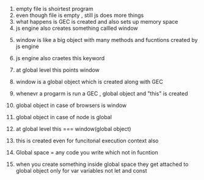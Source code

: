 1. empty file is shoirtest program
2. even though file is empty , still js does more things
3. what happens is GEC is created and also sets up memory space
4. js engine also creates something callled window

5) window is like a big object with many methods and fucntions created by js engine
6) js engine also craetes this keyword
7) at global level this points window
8) window is a global object which is created along with GEC
9) whenevr a progarm is run a GEC , global object and "this" is created
10) global object in case of browsers is window
11) global object in case of node is global

12) at global level this === window(global object)
13) this is created even for funcitonal execution context also
14) Global space = any code you write which not in fucntion
15) when you create something inside
    global space they get attached to global object only for var variables not let and const
